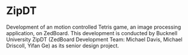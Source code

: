 ZipDT
=====

Development of an motion controlled Tetris game, an image processing application, on ZedBoard. This development is conducted by Bucknell University ZipDT (ZedBoard Development Team: Michael Davis, Michael Driscoll, Yifan Ge) as its senior design project.